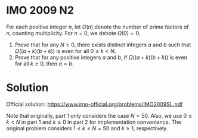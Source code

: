 # IMO 2009 N2

For each positive integer $n$, let $\Omega(n)$ denote the number of prime factors of $n$, counting multiplicity.
For $n = 0$, we denote $\Omega(0) = 0$.
1. Prove that for any $N \geq 0$, there exists distinct integers $a$ and $b$ such that $\Omega((a + k)(b + k))$ is even for all $0 \leq k < N$.
2. Prove that for any positive integers $a$ and $b$, if $\Omega((a + k)(b + k))$ is even for all $k \geq 0$, then $a = b$.



# Solution

Official solution: <https://www.imo-official.org/problems/IMO2009SL.pdf>

Note that originally, part 1 only considers the case $N = 50$.
Also, we use $0 \leq k < N$ in part 1 and $k \geq 0$ in part 2 for implementation convenience.
The original problem considers $1 \leq k \leq N = 50$ and $k \geq 1$, respectively.
